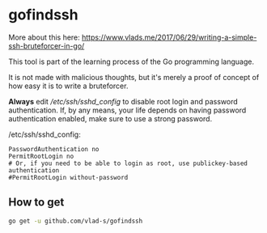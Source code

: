 gofindssh
===
More about this here: https://www.vlads.me/2017/06/29/writing-a-simple-ssh-bruteforcer-in-go/

This tool is part of the learning process of the Go programming language.

It is not made with malicious thoughts, but it's merely a proof of concept of how easy it is to write a bruteforcer.

**Always** edit _/etc/ssh/sshd_config_ to disable root login and password authentication.
If, by any means, your life depends on having password authentication enabled, make sure to use a strong password.

/etc/ssh/sshd_config:
```
PasswordAuthentication no
PermitRootLogin no
# Or, if you need to be able to login as root, use publickey-based authentication
#PermitRootLogin without-password
```

How to get
---
```bash
go get -u github.com/vlad-s/gofindssh
```